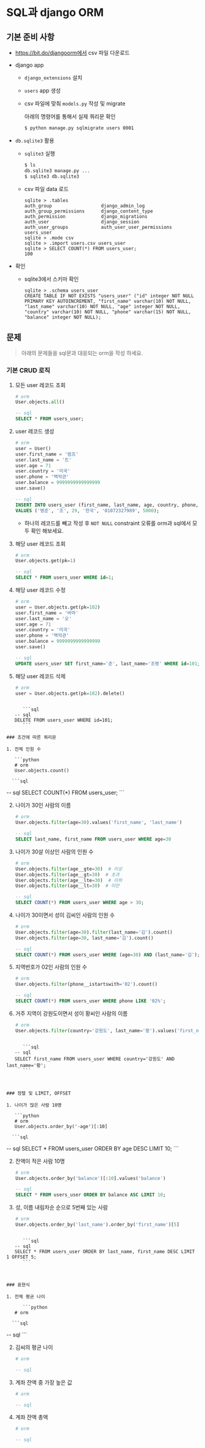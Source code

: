 # SQL과 django ORM

## 기본 준비 사항

* https://bit.do/djangoorm에서 csv 파일 다운로드

* django app

  * `django_extensions` 설치

  * `users` app 생성

  * csv 파일에 맞춰 `models.py` 작성 및 migrate

    아래의 명령어를 통해서 실제 쿼리문 확인

    ```bash
    $ python manage.py sqlmigrate users 0001
    ```

* `db.sqlite3` 활용

  * `sqlite3`  실행

    ```bash
    $ ls
    db.sqlite3 manage.py ...
    $ sqlite3 db.sqlite3
    ```

  * csv 파일 data 로드

    ```sqlite
    sqlite > .tables
    auth_group                  django_admin_log
    auth_group_permissions      django_content_type
    auth_permission             django_migrations
    auth_user                   django_session
    auth_user_groups            auth_user_user_permissions  
    users_user
    sqlite > .mode csv
    sqlite > .import users.csv users_user
    sqlite > SELECT COUNT(*) FROM users_user;
    100
    ```

* 확인

  * sqlite3에서 스키마 확인

    ```sqlite
    sqlite > .schema users_user
    CREATE TABLE IF NOT EXISTS "users_user" ("id" integer NOT NULL PRIMARY KEY AUTOINCREMENT, "first_name" varchar(10) NOT NULL, "last_name" varchar(10) NOT NULL, "age" integer NOT NULL, "country" varchar(10) NOT NULL, "phone" varchar(15) NOT NULL, "balance" integer NOT NULL);
    ```

    

## 문제

> 아래의 문제들을 sql문과 대응되는 orm을 작성 하세요.

### 기본 CRUD 로직

1. 모든 user 레코드 조회

   ```python
   # orm
   User.objects.all()
   ```

      ```sql
   -- sql
   SELECT * FROM users_user;
      ```

2. user 레코드 생성

   ```python
   # orm
   user = User()
   user.first_name = '럼프'
   user.last_name = '트'
   user.age = 71
   user.country = '미국'
   user.phone = '백악관'
   user.balance = 9999999999999999
   user.save()
   ```

   ```sql
   -- sql
   INSERT INTO users_user (first_name, last_name, age, country, phone, balance) 
   VALUES ('병준', '조', 29, '한국', '01072327989', 5000);
   ```

   * 하나의 레코드를 빼고 작성 후 `NOT NULL` constraint 오류를 orm과 sql에서 모두 확인 해보세요.

3. 해당 user 레코드 조회

   ```python
   # orm
   User.objects.get(pk=1)
   ```

      ```sql
   -- sql
   SELECT * FROM users_user WHERE id=1;
      ```

4. 해당 user 레코드 수정

   ```python
   # orm
   user = User.objects.get(pk=102)
   user.first_name = '바마'
   user.last_name = '오'
   user.age = 71
   user.country = '미국'
   user.phone = '백악관'
   user.balance = 9999999999999999
   user.save()
   ```

      ```sql
   -- sql
   UPDATE users_user SET first_name='준', last_name='조병' WHERE id=101;
      ```

5. 해당 user 레코드 삭제

   ```python
   # orm
   user = User.objects.get(pk=102).delete()
```
   
      ```sql
   -- sql
   DELETE FROM users_user WHERE id=101;
      ```

### 조건에 따른 쿼리문

1. 전체 인원 수 

   ```python
   # orm
   User.objects.count()
   ```

      ```sql
   -- sql
   SELECT COUNT(*) FROM users_user;
      ```

2. 나이가 30인 사람의 이름

   ```python
   # orm
   User.objects.filter(age=30).values('first_name', 'last_name')
   ```

      ```sql
   -- sql
   SELECT last_name, first_name FROM users_user WHERE age=30
      ```

3. 나이가 30살 이상인 사람의 인원 수

   ```python
   # orm
   User.objects.filter(age__gte=30)  # 이상
   User.objects.filter(age__gt=30)  # 초과
   User.objects.filter(age__lte=30)  # 이하
   User.objects.filter(age__lt=30)  # 미만
   ```

      ```sql
   -- sql
   SELECT COUNT(*) FROM users_user WHERE age > 30;
      ```

4. 나이가 30이면서 성이 김씨인 사람의 인원 수

   ```python
   # orm
   User.objects.filter(age=30).filter(last_name='김').count()
   User.objects.filter(age=30, last_name='김').count()
   ```

      ```sql
   -- sql
   SELECT COUNT(*) FROM users_user WHERE (age=30) AND (last_name='김');
      ```

5. 지역번호가 02인 사람의 인원 수

   ```python
   # orm
   User.objects.filter(phone__istartswith='02').count()
   ```

      ```sql
   -- sql
   SELECT COUNT(*) FROM users_user WHERE phone LIKE '02%';
      ```

6. 거주 지역이 강원도이면서 성이 황씨인 사람의 이름

   ```python
   # orm
   User.objects.filter(country='강원도', last_name='황').values('first_name')
```
   
      ```sql
   -- sql
   SELECT first_name FROM users_user WHERE country='강원도' AND last_name='황';
      ```



### 정렬 및 LIMIT, OFFSET

1. 나이가 많은 사람 10명

   ```python
   # orm
   User.objects.order_by('-age')[:10]
   ```

      ```sql
   -- sql
   SELECT * FROM users_user ORDER BY age DESC LIMIT 10;
      ```

2. 잔액이 적은 사람 10명

   ```python
   # orm
   User.objects.order_by('balance')[:10].values('balance')
   ```

      ```sql
   -- sql
   SELECT * FROM users_user ORDER BY balance ASC LIMIT 10;
      ```

3. 성, 이름 내림차순 순으로 5번째 있는 사람

      ```python
   # orm
   User.objects.order_by('last_name').order_by('first_name')[5]
```
   
      ```sql
   -- sql
   SELECT * FROM users_user ORDER BY last_name, first_name DESC LIMIT 1 OFFSET 5;
      ```



### 표현식

1. 전체 평균 나이

      ```python
   # orm
   ```

      ```sql
   -- sql
      ```

2. 김씨의 평균 나이

      ```python
   # orm
   ```

      ```sql
   -- sql
      ```

3. 계좌 잔액 중 가장 높은 값

      ```python
   # orm
   ```

      ```sql
   -- sql
      ```

4. 계좌 잔액 총액

      ```python
   # orm
   ```

      ```sql
   -- sql
      ```